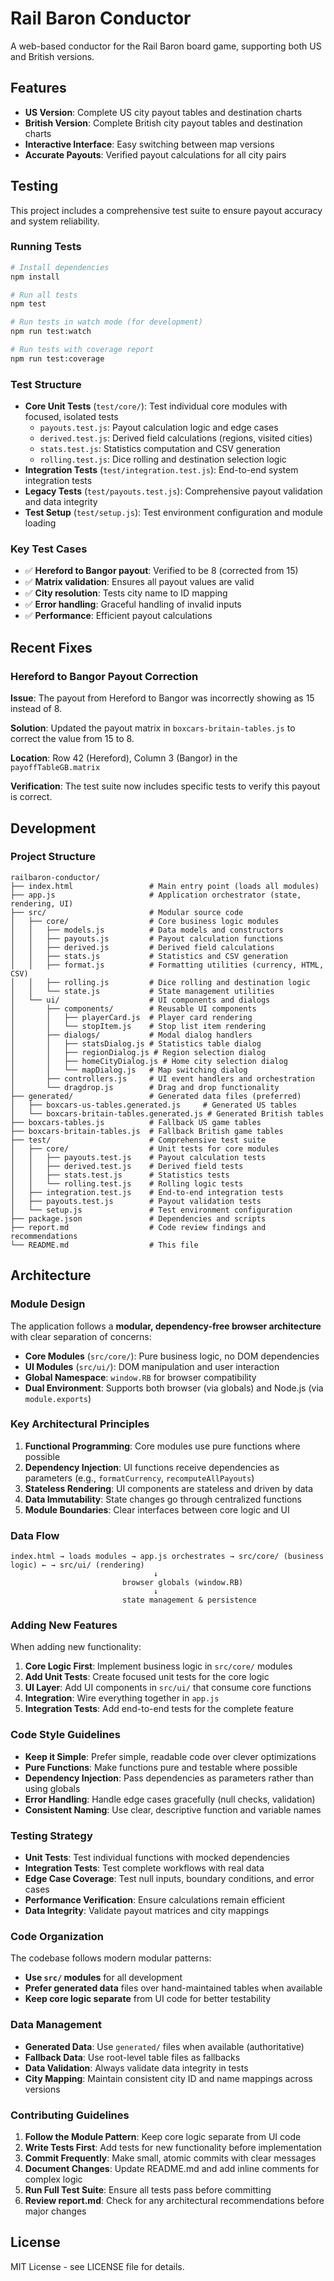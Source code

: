 # Rail Baron Conductor

A web-based conductor for the Rail Baron board game, supporting both US and British versions.

## Features

- **US Version**: Complete US city payout tables and destination charts
- **British Version**: Complete British city payout tables and destination charts
- **Interactive Interface**: Easy switching between map versions
- **Accurate Payouts**: Verified payout calculations for all city pairs

## Testing

This project includes a comprehensive test suite to ensure payout accuracy and system reliability.

### Running Tests

```bash
# Install dependencies
npm install

# Run all tests
npm test

# Run tests in watch mode (for development)
npm run test:watch

# Run tests with coverage report
npm run test:coverage
```

### Test Structure

- **Core Unit Tests** (`test/core/`): Test individual core modules with focused, isolated tests
  - `payouts.test.js`: Payout calculation logic and edge cases
  - `derived.test.js`: Derived field calculations (regions, visited cities)
  - `stats.test.js`: Statistics computation and CSV generation
  - `rolling.test.js`: Dice rolling and destination selection logic
- **Integration Tests** (`test/integration.test.js`): End-to-end system integration tests
- **Legacy Tests** (`test/payouts.test.js`): Comprehensive payout validation and data integrity
- **Test Setup** (`test/setup.js`): Test environment configuration and module loading

### Key Test Cases

- ✅ **Hereford to Bangor payout**: Verified to be 8 (corrected from 15)
- ✅ **Matrix validation**: Ensures all payout values are valid
- ✅ **City resolution**: Tests city name to ID mapping
- ✅ **Error handling**: Graceful handling of invalid inputs
- ✅ **Performance**: Efficient payout calculations

## Recent Fixes

### Hereford to Bangor Payout Correction

**Issue**: The payout from Hereford to Bangor was incorrectly showing as 15 instead of 8.

**Solution**: Updated the payout matrix in `boxcars-britain-tables.js` to correct the value from 15 to 8.

**Location**: Row 42 (Hereford), Column 3 (Bangor) in the `payoffTableGB.matrix`

**Verification**: The test suite now includes specific tests to verify this payout is correct.

## Development

### Project Structure

```
railbaron-conductor/
├── index.html                 # Main entry point (loads all modules)
├── app.js                     # Application orchestrator (state, rendering, UI)
├── src/                       # Modular source code
│   ├── core/                  # Core business logic modules
│   │   ├── models.js          # Data models and constructors
│   │   ├── payouts.js         # Payout calculation functions
│   │   ├── derived.js         # Derived field calculations
│   │   ├── stats.js           # Statistics and CSV generation
│   │   ├── format.js          # Formatting utilities (currency, HTML, CSV)
│   │   ├── rolling.js         # Dice rolling and destination logic
│   │   └── state.js           # State management utilities
│   └── ui/                    # UI components and dialogs
│       ├── components/        # Reusable UI components
│       │   ├── playerCard.js  # Player card rendering
│       │   └── stopItem.js    # Stop list item rendering
│       ├── dialogs/           # Modal dialog handlers
│       │   ├── statsDialog.js # Statistics table dialog
│       │   ├── regionDialog.js # Region selection dialog
│       │   ├── homeCityDialog.js # Home city selection dialog
│       │   └── mapDialog.js   # Map switching dialog
│       ├── controllers.js     # UI event handlers and orchestration
│       └── dragdrop.js        # Drag and drop functionality
├── generated/                 # Generated data files (preferred)
│   ├── boxcars-us-tables.generated.js     # Generated US tables
│   └── boxcars-britain-tables.generated.js # Generated British tables
├── boxcars-tables.js          # Fallback US game tables
├── boxcars-britain-tables.js  # Fallback British game tables
├── test/                      # Comprehensive test suite
│   ├── core/                  # Unit tests for core modules
│   │   ├── payouts.test.js    # Payout calculation tests
│   │   ├── derived.test.js    # Derived field tests
│   │   ├── stats.test.js      # Statistics tests
│   │   └── rolling.test.js    # Rolling logic tests
│   ├── integration.test.js    # End-to-end integration tests
│   ├── payouts.test.js        # Payout validation tests
│   └── setup.js               # Test environment configuration
├── package.json               # Dependencies and scripts
├── report.md                  # Code review findings and recommendations
└── README.md                  # This file
```

## Architecture

### Module Design

The application follows a **modular, dependency-free browser architecture** with clear separation of concerns:

- **Core Modules** (`src/core/`): Pure business logic, no DOM dependencies
- **UI Modules** (`src/ui/`): DOM manipulation and user interaction
- **Global Namespace**: `window.RB` for browser compatibility
- **Dual Environment**: Supports both browser (via globals) and Node.js (via `module.exports`)

### Key Architectural Principles

1. **Functional Programming**: Core modules use pure functions where possible
2. **Dependency Injection**: UI functions receive dependencies as parameters (e.g., `formatCurrency`, `recomputeAllPayouts`)
3. **Stateless Rendering**: UI components are stateless and driven by data
4. **Data Immutability**: State changes go through centralized functions
5. **Module Boundaries**: Clear interfaces between core logic and UI

### Data Flow

```
index.html → loads modules → app.js orchestrates → src/core/ (business logic) ← → src/ui/ (rendering)
                                ↓
                         browser globals (window.RB)
                                ↓
                         state management & persistence
```

### Adding New Features

When adding new functionality:

1. **Core Logic First**: Implement business logic in `src/core/` modules
2. **Add Unit Tests**: Create focused unit tests for the core logic
3. **UI Layer**: Add UI components in `src/ui/` that consume core functions
4. **Integration**: Wire everything together in `app.js`
5. **Integration Tests**: Add end-to-end tests for the complete feature

### Code Style Guidelines

- **Keep it Simple**: Prefer simple, readable code over clever optimizations
- **Pure Functions**: Make functions pure and testable where possible
- **Dependency Injection**: Pass dependencies as parameters rather than using globals
- **Error Handling**: Handle edge cases gracefully (null checks, validation)
- **Consistent Naming**: Use clear, descriptive function and variable names

### Testing Strategy

- **Unit Tests**: Test individual functions with mocked dependencies
- **Integration Tests**: Test complete workflows with real data
- **Edge Case Coverage**: Test null inputs, boundary conditions, and error cases
- **Performance Verification**: Ensure calculations remain efficient
- **Data Integrity**: Validate payout matrices and city mappings

### Code Organization

The codebase follows modern modular patterns:
- **Use `src/` modules** for all development
- **Prefer generated data** files over hand-maintained tables when available
- **Keep core logic separate** from UI code for better testability

### Data Management

- **Generated Data**: Use `generated/` files when available (authoritative)
- **Fallback Data**: Use root-level table files as fallbacks
- **Data Validation**: Always validate data integrity in tests
- **City Mapping**: Maintain consistent city ID and name mappings across versions

### Contributing Guidelines

1. **Follow the Module Pattern**: Keep core logic separate from UI code
2. **Write Tests First**: Add tests for new functionality before implementation
3. **Commit Frequently**: Make small, atomic commits with clear messages
4. **Document Changes**: Update README.md and add inline comments for complex logic
5. **Run Full Test Suite**: Ensure all tests pass before committing
6. **Review report.md**: Check for any architectural recommendations before major changes

## License

MIT License - see LICENSE file for details.
